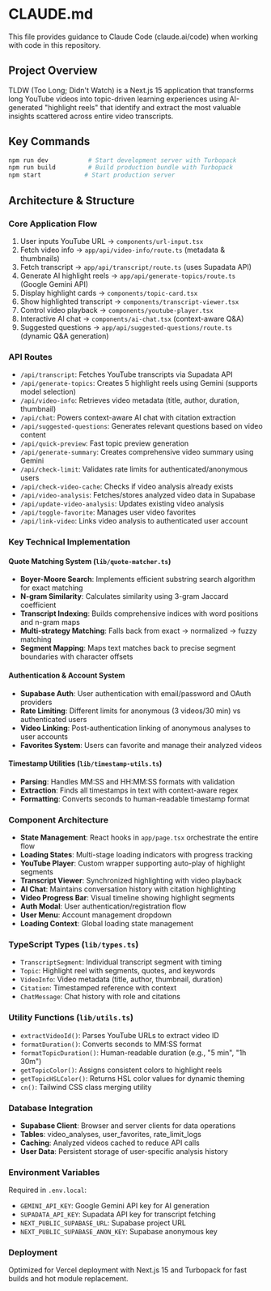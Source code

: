 # CLAUDE.md

This file provides guidance to Claude Code (claude.ai/code) when working with code in this repository.

## Project Overview

TLDW (Too Long; Didn't Watch) is a Next.js 15 application that transforms long YouTube videos into topic-driven learning experiences using AI-generated "highlight reels" that identify and extract the most valuable insights scattered across entire video transcripts.

## Key Commands

```bash
npm run dev           # Start development server with Turbopack
npm run build         # Build production bundle with Turbopack
npm start            # Start production server
```

## Architecture & Structure

### Core Application Flow
1. User inputs YouTube URL → `components/url-input.tsx`
2. Fetch video info → `app/api/video-info/route.ts` (metadata & thumbnails)
3. Fetch transcript → `app/api/transcript/route.ts` (uses Supadata API)
4. Generate AI highlight reels → `app/api/generate-topics/route.ts` (Google Gemini API)
5. Display highlight cards → `components/topic-card.tsx`
6. Show highlighted transcript → `components/transcript-viewer.tsx`
7. Control video playback → `components/youtube-player.tsx`
8. Interactive AI chat → `components/ai-chat.tsx` (context-aware Q&A)
9. Suggested questions → `app/api/suggested-questions/route.ts` (dynamic Q&A generation)

### API Routes
- `/api/transcript`: Fetches YouTube transcripts via Supadata API
- `/api/generate-topics`: Creates 5 highlight reels using Gemini (supports model selection)
- `/api/video-info`: Retrieves video metadata (title, author, duration, thumbnail)
- `/api/chat`: Powers context-aware AI chat with citation extraction
- `/api/suggested-questions`: Generates relevant questions based on video content
- `/api/quick-preview`: Fast topic preview generation
- `/api/generate-summary`: Creates comprehensive video summary using Gemini
- `/api/check-limit`: Validates rate limits for authenticated/anonymous users
- `/api/check-video-cache`: Checks if video analysis already exists
- `/api/video-analysis`: Fetches/stores analyzed video data in Supabase
- `/api/update-video-analysis`: Updates existing video analysis
- `/api/toggle-favorite`: Manages user video favorites
- `/api/link-video`: Links video analysis to authenticated user account

### Key Technical Implementation

#### Quote Matching System (`lib/quote-matcher.ts`)
- **Boyer-Moore Search**: Implements efficient substring search algorithm for exact matching
- **N-gram Similarity**: Calculates similarity using 3-gram Jaccard coefficient
- **Transcript Indexing**: Builds comprehensive indices with word positions and n-gram maps
- **Multi-strategy Matching**: Falls back from exact → normalized → fuzzy matching
- **Segment Mapping**: Maps text matches back to precise segment boundaries with character offsets

#### Authentication & Account System
- **Supabase Auth**: User authentication with email/password and OAuth providers
- **Rate Limiting**: Different limits for anonymous (3 videos/30 min) vs authenticated users
- **Video Linking**: Post-authentication linking of anonymous analyses to user accounts
- **Favorites System**: Users can favorite and manage their analyzed videos

#### Timestamp Utilities (`lib/timestamp-utils.ts`)
- **Parsing**: Handles MM:SS and HH:MM:SS formats with validation
- **Extraction**: Finds all timestamps in text with context-aware regex
- **Formatting**: Converts seconds to human-readable timestamp format

### Component Architecture
- **State Management**: React hooks in `app/page.tsx` orchestrate the entire flow
- **Loading States**: Multi-stage loading indicators with progress tracking
- **YouTube Player**: Custom wrapper supporting auto-play of highlight segments
- **Transcript Viewer**: Synchronized highlighting with video playback
- **AI Chat**: Maintains conversation history with citation highlighting
- **Video Progress Bar**: Visual timeline showing highlight segments
- **Auth Modal**: User authentication/registration flow
- **User Menu**: Account management dropdown
- **Loading Context**: Global loading state management

### TypeScript Types (`lib/types.ts`)
- `TranscriptSegment`: Individual transcript segment with timing
- `Topic`: Highlight reel with segments, quotes, and keywords
- `VideoInfo`: Video metadata (title, author, thumbnail, duration)
- `Citation`: Timestamped reference with context
- `ChatMessage`: Chat history with role and citations

### Utility Functions (`lib/utils.ts`)
- `extractVideoId()`: Parses YouTube URLs to extract video ID
- `formatDuration()`: Converts seconds to MM:SS format
- `formatTopicDuration()`: Human-readable duration (e.g., "5 min", "1h 30m")
- `getTopicColor()`: Assigns consistent colors to highlight reels
- `getTopicHSLColor()`: Returns HSL color values for dynamic theming
- `cn()`: Tailwind CSS class merging utility

### Database Integration
- **Supabase Client**: Browser and server clients for data operations
- **Tables**: video_analyses, user_favorites, rate_limit_logs
- **Caching**: Analyzed videos cached to reduce API calls
- **User Data**: Persistent storage of user-specific analysis history

### Environment Variables
Required in `.env.local`:
- `GEMINI_API_KEY`: Google Gemini API key for AI generation
- `SUPADATA_API_KEY`: Supadata API key for transcript fetching
- `NEXT_PUBLIC_SUPABASE_URL`: Supabase project URL
- `NEXT_PUBLIC_SUPABASE_ANON_KEY`: Supabase anonymous key

### Deployment
Optimized for Vercel deployment with Next.js 15 and Turbopack for fast builds and hot module replacement.